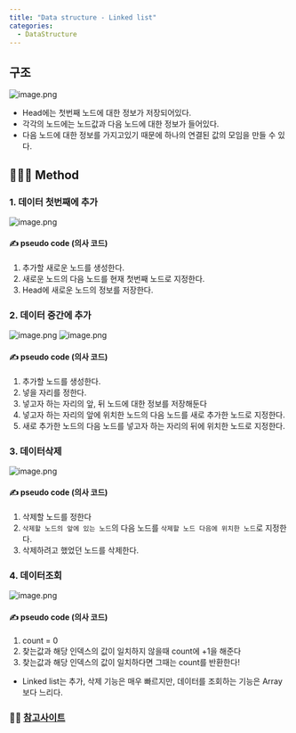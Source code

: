 ```yaml
---
title: "Data structure - Linked list"
categories:
  - DataStructure
---
```


## 구조
![image.png](https://images.velog.io/post-images/yhe228/892a1010-19bd-11ea-b9e3-059ed5652c45/image.png)

- Head에는 첫번째 노드에 대한 정보가 저장되어있다.
- 각각의 노드에는 노드값과 다음 노드에 대한 정보가 들어있다. 
- 다음 노드에 대한 정보를 가지고있기 때문에 하나의 연결된 값의 모임을 만들 수 있다.

## 🏃🏻‍♂️ Method
### 1. 데이터 첫번째에 추가
![image.png](https://images.velog.io/post-images/yhe228/bf9030c0-19be-11ea-9289-a93f0ff2adc3/image.png)

#### ✍ pseudo code (의사 코드) 
1. 추가할 새로운 노드를 생성한다.
2. 새로운 노드의 다음 노드를 현재 첫번째 노드로 지정한다.
3. Head에 새로운 노드의 정보를 저장한다.

### 2. 데이터 중간에 추가
![image.png](https://images.velog.io/post-images/yhe228/2cca12f0-19bf-11ea-acb7-3b7386d9213f/image.png)
![image.png](https://images.velog.io/post-images/yhe228/49957140-19bf-11ea-b994-61528d9f4539/image.png)

#### ✍ pseudo code (의사 코드)
1. 추가할 노드를 생성한다.
2. 넣을 자리를 정한다.
3. 넣고자 하는 자리의 앞, 뒤 노드에 대한 정보를 저장해둔다
4. 넣고자 하는 자리의 앞에 위치한 노드의 다음 노드를 새로 추가한 노드로 지정한다.
5. 새로 추가한 노드의 다음 노드를 넣고자 하는 자리의 뒤에 위치한 노드로 지정한다.

### 3. 데이터삭제
![image.png](https://images.velog.io/post-images/yhe228/392ece20-19c2-11ea-8cdc-5d3ac9aaf1e0/image.png)

#### ✍ pseudo code (의사 코드)
1. 삭제할 노드를 정한다
2. `삭제할 노드의 앞에 있는 노드`의 다음 노드를 `삭제할 노드 다음에 위치한 노드`로 지정한다.
3. 삭제하려고 했었던 노드를 삭제한다.

### 4. 데이터조회

![image.png](https://images.velog.io/post-images/yhe228/21b3a8b0-19c7-11ea-92f3-7379627d677e/image.png)

#### ✍ pseudo code (의사 코드)
1. count = 0
2. 찾는값과 해당 인덱스의 값이 일치하지 않을때 count에 +1을 해준다
3. 찾는값과 해당 인덱스의 값이 일치하다면 그때는 count를 반환한다!


* Linked list는 추가, 삭제 기능은 매우 빠르지만, 데이터를 조회하는 기능은 Array보다 느리다.

### 💁‍♀️ [참고사이트](https://opentutorials.org/module/1335/8821)


